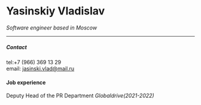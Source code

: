 # Yasinskiy Vladislav
*Software engineer based in Moscow*

---

##### Contact
tel:+7 (966) 369 13 29  
email: jasinski.vlad@mail.ru

#### Job experience  
Deputy Head of the PR Department
*Globaldrive(2021-2022)*